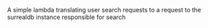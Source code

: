 A simple lambda translating user search requests to a request to the surrealdb instance responsible for search